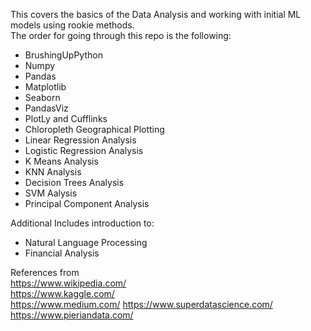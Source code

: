 This covers the basics of the Data Analysis and working with initial ML models using rookie methods.    
The order for going through this repo is the following:  
 - BrushingUpPython  
 - Numpy  
 - Pandas  
 - Matplotlib  
 - Seaborn  
 - PandasViz  
 - PlotLy and Cufflinks  
 - Chloropleth Geographical Plotting  
 - Linear Regression Analysis   
 - Logistic Regression Analysis    
 - K Means Analysis     
 - KNN Analysis  
 - Decision Trees Analysis  
 - SVM Aalysis  
 - Principal Component Analysis  
 
Additional Includes introduction to:  
- Natural Language Processing  
- Financial Analysis



References from  
https://www.wikipedia.com/  
https://www.kaggle.com/  
https://www.medium.com/
https://www.superdatascience.com/
https://www.pieriandata.com/

